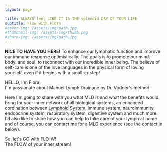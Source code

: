 ```yaml
---
layout: page

title: ALWAYS feel LIKE IT IS THE splendid DAY OF YOUR LIFE
subtitle: Flow with Flora
#cover-img: /assets/img/path.jpg
#thumbnail-img: /assets/img/thumb.png
#share-img: /assets/img/path.jpg
---
```


**NICE TO HAVE YOU HERE!**
To enhance our lymphatic function and improve our immune response optimistically. The goals is to promote our mind. body. and soul. to reconnect with our incredible inner being. The believe of self-care is one of the love languages in the physical form of loving yourself, even if it begins with a small-er step! 

HELLO, I'm Flora!<br>
I'm passionate about Manuel Lymph Drainage by Dr. Vodder's method.

Here I'm going to share with you what MLD is and what the benefits would bring for your inner network of all biological systems, an enhanced cordination between [Lymphoid System](https://www.youtube.com/watch?v=I7orwMgTQ5I&t=6s), immune system, neuroimmunity, endoocrine system, respiratory system, digestive system and much more. 
<br>
I'd also like to share how you can help to take care of your lymph at home and of course, you can contact me for a MLD experience (see the contact in below).

So, let's GO with FLO-W! 
<br>
The FLOW of your inner stream!


